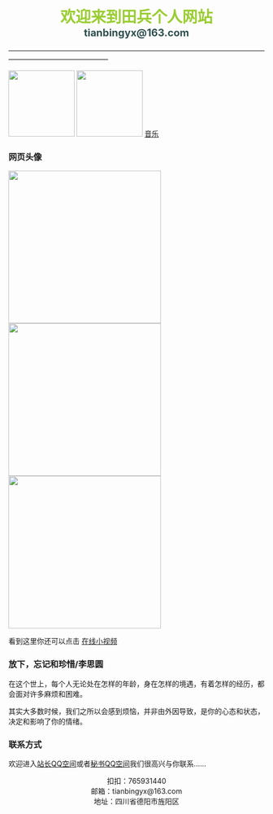 <CENTER><FONT color=YellowGreen White style="FILTER: blur(add=1,direction=40,strength=10); FONT-SIZE: 30px; FONT-WEIGHT: bolder; POSITION: relative; WIDTH: 500px">欢迎来到田兵个人网站</FONT></CENTER>     

<CENTER><FONT color=DarkSlateGray style="FILTER: blur(add=1,direction=40,strength=10); FONT-SIZE: 20px; FONT-WEIGHT: bolder; POSITION: relative; WIDTH: 500px">tianbingyx@163.com</FONT></CENTER>

——————————————————————————————————————————————————

<img src="https://6109666.s21i.faiusr.com/2/ABUIABACGAAgmuixqwUolZuDhAYwggE4ggE.jpg.webp" width="130" height="130">     <img src="https://q1.qlogo.cn/g?b=qq&nk=2358429597&s=640" width="130" height="130">      <a href="javascript:location.reload();">音乐</a>

### 网页头像

<img src="https://api.66mz8.com/api/rand.portrait.php?type=女" width="300" height="300"> <img src="https://api.66mz8.com/api/rand.portrait.php?type=男" width="300" height="300"> <img src="https://api.66mz8.com/api/rand.portrait.php?type=动漫" width="300" height="300">

看到这里你还可以点击  [在线小视频](https://www.lefu.men/dy)

### 放下，忘记和珍惜/李思圆
   
 在这个世上，每个人无论处在怎样的年龄，身在怎样的境遇，有着怎样的经历，都会面对许多麻烦和困难。
 
 其实大多数时候，我们之所以会感到烦恼，并非由外因导致，是你的心态和状态，决定和影响了你的情绪。

### 联系方式

 欢迎进入[站长QQ空间](https://user.qzone.qq.com/765931440)或者[秘书QQ空间](https://user.qzone.qq.com/2358429597)我们很高兴与你联系......

 <center>扣扣：765931440</center>
 
 <center>邮箱：tianbingyx@163.com</center>
 
 <center>地址：四川省德阳市旌阳区</center>

<audio autoplay="autoplay">
<source src="https://api.uomg.com/api/rand.music?sort=热歌榜" type="audio/mpeg">
</audio>
